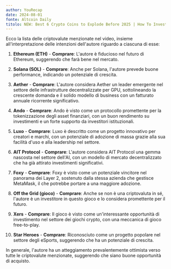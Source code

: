 ```yaml
---
author: YouRecap
date: 2024-08-01
fonte: Altcoin Daily
titolo: NEW: Best 6 Crypto Coins to Explode Before 2025 | How To Invest During Bitcoin Crash?
---
```


Ecco la lista delle criptovalute menzionate nel video, insieme all'interpretazione delle intenzioni dell'autore riguardo a ciascuna di esse:

1. **Ethereum (ETH)** - **Comprare**: L'autore è fiducioso nel futuro di Ethereum, suggerendo che farà bene nel mercato.

2. **Solana (SOL)** - **Comprare**: Anche per Solana, l'autore prevede buone performance, indicando un potenziale di crescita.

3. **Aether** - **Comprare**: L'autore considera Aether un leader emergente nel settore delle infrastrutture decentralizzate per GPU, sottolineando la crescente domanda e il solido modello di business con un fatturato annuale ricorrente significativo.

4. **Ando** - **Comprare**: Ando è visto come un protocollo promettente per la tokenizzazione degli asset finanziari, con un buon rendimento su investimenti e un forte supporto da investitori istituzionali.

5. **Luxo** - **Comprare**: Luxo è descritto come un progetto innovativo per creatori e marchi, con un potenziale di adozione di massa grazie alla sua facilità d'uso e alla leadership nel settore.

6. **AIT Protocol** - **Comprare**: L'autore considera AIT Protocol una gemma nascosta nel settore dell'AI, con un modello di mercato decentralizzato che ha già attirato investimenti significativi.

7. **Foxy** - **Comprare**: Foxy è visto come un potenziale vincitore nel panorama dei Layer 2, sostenuto dalla stessa azienda che gestisce MetaMask, il che potrebbe portare a una maggiore adozione.

8. **Off the Grid (gioco)** - **Comprare**: Anche se non è una criptovaluta in sé, l'autore è un investitore in questo gioco e lo considera promettente per il futuro.

9. **Xers** - **Comprare**: Il gioco è visto come un'interessante opportunità di investimento nel settore dei giochi crypto, con una meccanica di gioco free-to-play.

10. **Star Heroes** - **Comprare**: Riconosciuto come un progetto popolare nel settore degli eSports, suggerendo che ha un potenziale di crescita.

In generale, l'autore ha un atteggiamento prevalentemente ottimista verso tutte le criptovalute menzionate, suggerendo che siano buone opportunità di acquisto.
